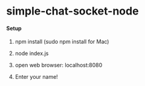 simple-chat-socket-node
=======================

#### Setup

1. npm install (sudo npm install for Mac)

2. node index.js

3. open web browser: localhost:8080

4. Enter your name!